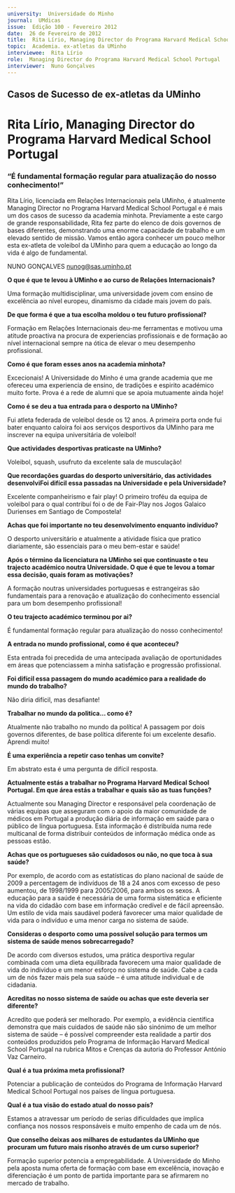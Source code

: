 ```yaml
---
university:  Universidade do Minho
journal:  UMdicas
issue:  Edição 100 - Fevereiro 2012
date:  26 de Fevereiro de 2012
title:  Rita Lírio, Managing Director do Programa Harvard Medical School Portugal
topic:  Academia. ex-atletas da UMinho 
interviewee:  Rita Lírio
role:  Managing Director do Programa Harvard Medical School Portugal
interviewer:  Nuno Gonçalves
--- 
```


## Casos de Sucesso de ex-atletas da UMinho 

# Rita Lírio, Managing Director do Programa Harvard Medical School Portugal 

### “É fundamental formação regular para atualização do nosso conhecimento!”


Rita Lírio, licenciada em Relações Internacionais pela UMinho, é atualmente Managing Director no Programa Harvard Medical School Portugal e é mais um dos casos de sucesso da academia minhota. Previamente a este cargo de grande responsabilidade, Rita fez parte do elenco de dois governos de bases diferentes, demonstrando uma enorme capacidade de trabalho e um elevado sentido de missão. Vamos então agora conhecer um pouco melhor esta ex-atleta de voleibol da UMinho para quem a educação ao longo da vida é algo de fundamental.
 
NUNO GONÇALVES nunog@sas.uminho.pt 


**O que é que te levou à UMinho e ao curso de Relações Internacionais?**

Uma formação multidisciplinar, uma universidade jovem com ensino de excelência ao nível europeu, dinamismo da cidade mais jovem do país.
 

**De que forma é que a tua escolha moldou o teu futuro profissional?**

Formação em Relações Internacionais deu-me ferramentas e motivou uma atitude proactiva na procura de experiencias profissionais e de formação ao nível internacional sempre na ótica de elevar o meu desempenho profissional.
 

**Como é que foram esses anos na academia minhota?**

Excecionais! A Universidade do Minho é uma grande academia que me ofereceu uma experiencia de ensino, de tradições e espirito académico muito forte. Prova é a rede de alumni que se apoia mutuamente ainda hoje!
 

**Como é se deu a tua entrada para o desporto na UMinho?**

Fui atleta federada de voleibol desde os 12 anos.
A primeira porta onde fui bater enquanto caloira foi aos serviços desportivos da UMinho para me inscrever na equipa universitária de voleibol!
 

**Que actividades desportivas praticaste na UMinho?**

Voleibol, squash, usufruto da excelente sala de musculação!
 

**Que recordações guardas do desporto universitário, das actividades desenvolviFoi difícil essa passadas na Universidade e pela Universidade?**

Excelente companheirismo e fair play! O primeiro troféu da equipa de voleibol para o qual contribuí foi o de de Fair-Play nos Jogos Galaico Durienses em Santiago de Compostela!
 

**Achas que foi importante no teu desenvolvimento enquanto indivíduo?**

O desporto universitário e atualmente a atividade física que pratico diariamente, são essenciais para o meu bem-estar e saúde!
 

**Após o término da licenciatura na UMinho sei que continuaste o teu trajecto académico noutra Universidade. O que é que te levou a tomar essa decisão, quais foram as motivações?**

A formação noutras universidades portuguesas e estrangeiras são fundamentais para a renovação e atualização do conhecimento essencial para um bom desempenho profissional!
 

**O teu trajecto académico terminou por ai?**

É fundamental formação regular para atualização do nosso conhecimento!
 

**A entrada no mundo profissional, como é que aconteceu?**

Esta entrada foi precedida de uma antecipada avaliação de oportunidades em áreas que potenciassem a minha satisfação e progressão profissional.
 

**Foi difícil essa passagem do mundo académico para a realidade do mundo do trabalho?**

Não diria difícil, mas desafiante!
 

**Trabalhar no mundo da politica… como é?**

Atualmente não trabalho no mundo da política!
A passagem por dois governos diferentes, de base política diferente foi um excelente desafio.
Aprendi muito!
 

**É uma experiência a repetir caso tenhas um convite?**

Em abstrato esta é uma pergunta de difícil resposta.
 

**Actualmente estás a trabalhar no Programa Harvard Medical School Portugal. Em que área estás a trabalhar e quais são as tuas funções?**

Actualmente sou Managing Director e responsável pela coordenação de várias equipas que asseguram com o apoio da maior comunidade de médicos em Portugal a produção diária de informação em saúde para o público de língua portuguesa. Esta informação é distribuída numa rede multicanal de forma distribuir conteúdos de informação médica onde as pessoas estão.
 

**Achas que os portugueses são cuidadosos ou não, no que toca à sua saúde?**

Por exemplo, de acordo com as estatísticas do plano nacional de saúde de 2009 a percentagem de indivíduos de 18 a 24 anos com excesso de peso aumentou, de 1998/1999 para 2005/2006, para ambos os sexos.
A educação para a saúde é necessária de uma forma sistemática e eficiente na vida do cidadão com base em informação credível e de fácil apreensão. Um estilo de vida mais saudável poderá favorecer uma maior qualidade de vida para o indivíduo e uma menor carga no sistema de saúde.
 

**Consideras o desporto como uma possível solução para termos um sistema de saúde menos sobrecarregado?**

De acordo com diversos estudos, uma prática desportiva regular combinada com uma dieta equilibrada favorecem uma maior qualidade de vida do individuo e um menor esforço no sistema de saúde. Cabe a cada um de nós fazer mais pela sua saúde – é uma atitude individual e de cidadania.
 

**Acreditas no nosso sistema de saúde ou achas que este deveria ser diferente?**

Acredito que poderá ser melhorado. Por exemplo, a evidência científica demonstra que mais cuidados de saúde não são sinónimo de um melhor sistema de saúde – é possível compreender esta realidade a partir dos conteúdos produzidos pelo Programa de Informação Harvard Medical School Portugal na rubrica Mitos e Crenças da autoria do Professor António Vaz Carneiro.
 

**Qual é a tua próxima meta profissional?**

Potenciar a publicação de conteúdos do Programa de Informação Harvard Medical School Portugal nos países de língua portuguesa.
 

**Qual é a tua visão do estado atual do nosso país?**

Estamos a atravessar um período de serias dificuldades que implica confiança nos nossos responsáveis e muito empenho de cada um de nós.
 

**Que conselho deixas aos milhares de estudantes da UMinho que procuram um futuro mais risonho através de um curso superior?**

Formação superior potencia a empregabilidade. A Universidade do Minho pela aposta numa oferta de formação com base em excelência, inovação e diferenciação é um ponto de partida importante para se afirmarem no mercado de trabalho.

